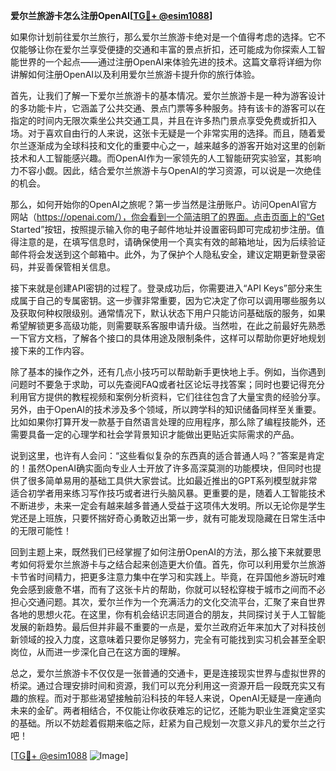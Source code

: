 **爱尔兰旅游卡怎么注册OpenAI[[TG💪+ @esim1088](https://t.me/s/esim1088)]**

如果你计划前往爱尔兰旅行，那么爱尔兰旅游卡绝对是一个值得考虑的选择。它不仅能够让你在爱尔兰享受便捷的交通和丰富的景点折扣，还可能成为你探索人工智能世界的一个起点——通过注册OpenAI来体验先进的技术。这篇文章将详细为你讲解如何注册OpenAI以及利用爱尔兰旅游卡提升你的旅行体验。

首先，让我们了解一下爱尔兰旅游卡的基本情况。爱尔兰旅游卡是一种为游客设计的多功能卡片，它涵盖了公共交通、景点门票等多种服务。持有该卡的游客可以在指定的时间内无限次乘坐公共交通工具，并且在许多热门景点享受免费或折扣入场。对于喜欢自由行的人来说，这张卡无疑是一个非常实用的选择。而且，随着爱尔兰逐渐成为全球科技和文化的重要中心之一，越来越多的游客开始对这里的创新技术和人工智能感兴趣。而OpenAI作为一家领先的人工智能研究实验室，其影响力不容小觑。因此，结合爱尔兰旅游卡与OpenAI的学习资源，可以说是一次绝佳的机会。

那么，如何开始你的OpenAI之旅呢？第一步当然是注册账户。访问OpenAI官方网站（https://openai.com/），你会看到一个简洁明了的界面。点击页面上的“Get Started”按钮，按照提示输入你的电子邮件地址并设置密码即可完成初步注册。值得注意的是，在填写信息时，请确保使用一个真实有效的邮箱地址，因为后续验证邮件将会发送到这个邮箱中。此外，为了保护个人隐私安全，建议定期更新登录密码，并妥善保管相关信息。

接下来就是创建API密钥的过程了。登录成功后，你需要进入“API Keys”部分来生成属于自己的专属密钥。这一步骤非常重要，因为它决定了你可以调用哪些服务以及获取何种权限级别。通常情况下，默认状态下用户只能访问基础版的服务，如果希望解锁更多高级功能，则需要联系客服申请升级。当然啦，在此之前最好先熟悉一下官方文档，了解各个接口的具体用途及限制条件，这样可以帮助你更好地规划接下来的工作内容。

除了基本的操作之外，还有几点小技巧可以帮助新手更快地上手。例如，当你遇到问题时不要急于求助，可以先查阅FAQ或者社区论坛寻找答案；同时也要记得充分利用官方提供的教程视频和案例分析资料，它们往往包含了大量宝贵的经验分享。另外，由于OpenAI的技术涉及多个领域，所以跨学科的知识储备同样至关重要。比如如果你打算开发一款基于自然语言处理的应用程序，那么除了编程技能外，还需要具备一定的心理学和社会学背景知识才能做出更贴近实际需求的产品。

说到这里，也许有人会问：“这些看似复杂的东西真的适合普通人吗？”答案是肯定的！虽然OpenAI确实面向专业人士开放了许多高深莫测的功能模块，但同时也提供了很多简单易用的基础工具供大家尝试。比如最近推出的GPT系列模型就非常适合初学者用来练习写作技巧或者进行头脑风暴。更重要的是，随着人工智能技术不断进步，未来一定会有越来越多普通人受益于这项伟大发明。所以无论你是学生党还是上班族，只要怀揣好奇心勇敢迈出第一步，就有可能发现隐藏在日常生活中的无限可能性！

回到主题上来，既然我们已经掌握了如何注册OpenAI的方法，那么接下来就要思考如何将爱尔兰旅游卡与之结合起来创造更大价值。首先，你可以利用爱尔兰旅游卡节省时间精力，把更多注意力集中在学习和实践上。毕竟，在异国他乡游玩时难免会感到疲惫不堪，而有了这张卡片的帮助，你就可以轻松穿梭于城市之间而不必担心交通问题。其次，爱尔兰作为一个充满活力的文化交流平台，汇聚了来自世界各地的思想火花。在这里，你有机会结识志同道合的朋友，共同探讨关于人工智能发展的新趋势。最后但并非最不重要的一点是，爱尔兰政府近年来加大了对科技创新领域的投入力度，这意味着只要你足够努力，完全有可能找到实习机会甚至全职岗位，从而进一步深化自己在这方面的理解。

总之，爱尔兰旅游卡不仅仅是一张普通的交通卡，更是连接现实世界与虚拟世界的桥梁。通过合理安排时间和资源，我们可以充分利用这一资源开启一段既充实又有趣的旅程。而对于那些渴望接触前沿科技的年轻人来说，OpenAI无疑是一座通向未来的金矿。两者相结合，不仅能让你收获难忘的记忆，还能为职业生涯奠定坚实的基础。所以不妨趁着假期来临之际，赶紧为自己规划一次意义非凡的爱尔兰之行吧！

[[TG💪+ @esim1088](https://t.me/s/esim1088) ![Image](https://i.postimg.cc/4NQfJmqS/Snipaste-2025-05-13-00-14-12.png)]